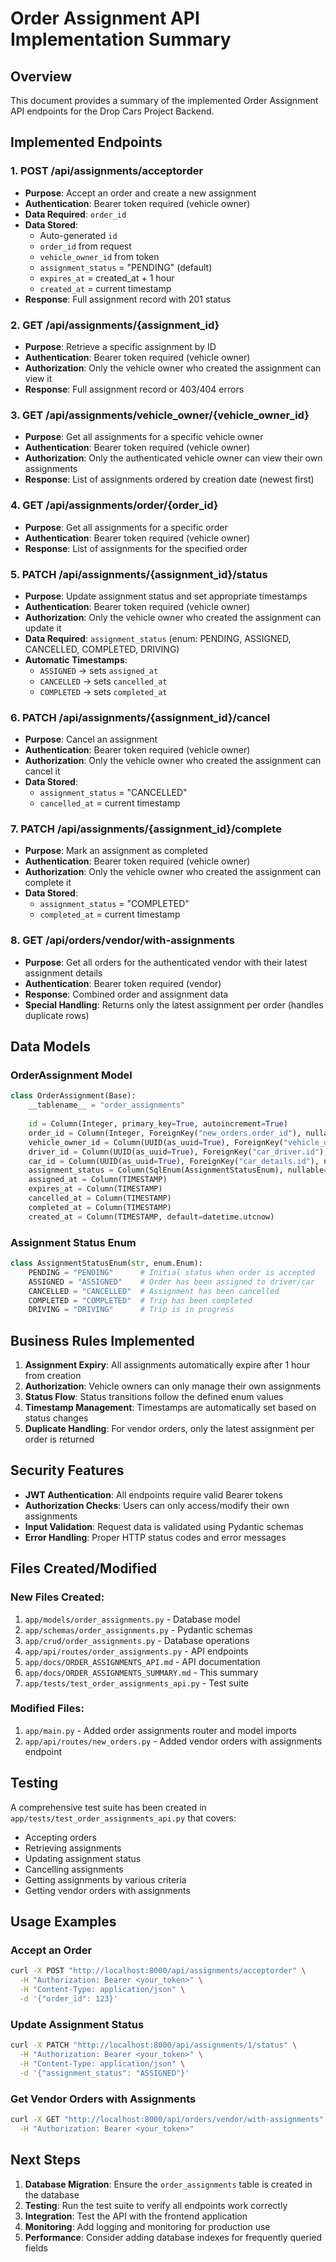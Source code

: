 # Order Assignment API Implementation Summary

## Overview
This document provides a summary of the implemented Order Assignment API endpoints for the Drop Cars Project Backend.

## Implemented Endpoints

### 1. POST /api/assignments/acceptorder
- **Purpose**: Accept an order and create a new assignment
- **Authentication**: Bearer token required (vehicle owner)
- **Data Required**: `order_id`
- **Data Stored**: 
  - Auto-generated `id`
  - `order_id` from request
  - `vehicle_owner_id` from token
  - `assignment_status` = "PENDING" (default)
  - `expires_at` = created_at + 1 hour
  - `created_at` = current timestamp
- **Response**: Full assignment record with 201 status

### 2. GET /api/assignments/{assignment_id}
- **Purpose**: Retrieve a specific assignment by ID
- **Authentication**: Bearer token required (vehicle owner)
- **Authorization**: Only the vehicle owner who created the assignment can view it
- **Response**: Full assignment record or 403/404 errors

### 3. GET /api/assignments/vehicle_owner/{vehicle_owner_id}
- **Purpose**: Get all assignments for a specific vehicle owner
- **Authentication**: Bearer token required (vehicle owner)
- **Authorization**: Only the authenticated vehicle owner can view their own assignments
- **Response**: List of assignments ordered by creation date (newest first)

### 4. GET /api/assignments/order/{order_id}
- **Purpose**: Get all assignments for a specific order
- **Authentication**: Bearer token required (vehicle owner)
- **Response**: List of assignments for the specified order

### 5. PATCH /api/assignments/{assignment_id}/status
- **Purpose**: Update assignment status and set appropriate timestamps
- **Authentication**: Bearer token required (vehicle owner)
- **Authorization**: Only the vehicle owner who created the assignment can update it
- **Data Required**: `assignment_status` (enum: PENDING, ASSIGNED, CANCELLED, COMPLETED, DRIVING)
- **Automatic Timestamps**:
  - `ASSIGNED` → sets `assigned_at`
  - `CANCELLED` → sets `cancelled_at`
  - `COMPLETED` → sets `completed_at`

### 6. PATCH /api/assignments/{assignment_id}/cancel
- **Purpose**: Cancel an assignment
- **Authentication**: Bearer token required (vehicle owner)
- **Authorization**: Only the vehicle owner who created the assignment can cancel it
- **Data Stored**: 
  - `assignment_status` = "CANCELLED"
  - `cancelled_at` = current timestamp

### 7. PATCH /api/assignments/{assignment_id}/complete
- **Purpose**: Mark an assignment as completed
- **Authentication**: Bearer token required (vehicle owner)
- **Authorization**: Only the vehicle owner who created the assignment can complete it
- **Data Stored**: 
  - `assignment_status` = "COMPLETED"
  - `completed_at` = current timestamp

### 8. GET /api/orders/vendor/with-assignments
- **Purpose**: Get all orders for the authenticated vendor with their latest assignment details
- **Authentication**: Bearer token required (vendor)
- **Response**: Combined order and assignment data
- **Special Handling**: Returns only the latest assignment per order (handles duplicate rows)

## Data Models

### OrderAssignment Model
```python
class OrderAssignment(Base):
    __tablename__ = "order_assignments"
    
    id = Column(Integer, primary_key=True, autoincrement=True)
    order_id = Column(Integer, ForeignKey("new_orders.order_id"), nullable=False)
    vehicle_owner_id = Column(UUID(as_uuid=True), ForeignKey("vehicle_owner.id"), nullable=False)
    driver_id = Column(UUID(as_uuid=True), ForeignKey("car_driver.id"), nullable=False)
    car_id = Column(UUID(as_uuid=True), ForeignKey("car_details.id"), nullable=False)
    assignment_status = Column(SqlEnum(AssignmentStatusEnum), nullable=False, default=AssignmentStatusEnum.PENDING)
    assigned_at = Column(TIMESTAMP)
    expires_at = Column(TIMESTAMP)
    cancelled_at = Column(TIMESTAMP)
    completed_at = Column(TIMESTAMP)
    created_at = Column(TIMESTAMP, default=datetime.utcnow)
```

### Assignment Status Enum
```python
class AssignmentStatusEnum(str, enum.Enum):
    PENDING = "PENDING"      # Initial status when order is accepted
    ASSIGNED = "ASSIGNED"    # Order has been assigned to driver/car
    CANCELLED = "CANCELLED"  # Assignment has been cancelled
    COMPLETED = "COMPLETED"  # Trip has been completed
    DRIVING = "DRIVING"      # Trip is in progress
```

## Business Rules Implemented

1. **Assignment Expiry**: All assignments automatically expire after 1 hour from creation
2. **Authorization**: Vehicle owners can only manage their own assignments
3. **Status Flow**: Status transitions follow the defined enum values
4. **Timestamp Management**: Timestamps are automatically set based on status changes
5. **Duplicate Handling**: For vendor orders, only the latest assignment per order is returned

## Security Features

- **JWT Authentication**: All endpoints require valid Bearer tokens
- **Authorization Checks**: Users can only access/modify their own assignments
- **Input Validation**: Request data is validated using Pydantic schemas
- **Error Handling**: Proper HTTP status codes and error messages

## Files Created/Modified

### New Files Created:
1. `app/models/order_assignments.py` - Database model
2. `app/schemas/order_assignments.py` - Pydantic schemas
3. `app/crud/order_assignments.py` - Database operations
4. `app/api/routes/order_assignments.py` - API endpoints
5. `app/docs/ORDER_ASSIGNMENTS_API.md` - API documentation
6. `app/docs/ORDER_ASSIGNMENTS_SUMMARY.md` - This summary
7. `app/tests/test_order_assignments_api.py` - Test suite

### Modified Files:
1. `app/main.py` - Added order assignments router and model imports
2. `app/api/routes/new_orders.py` - Added vendor orders with assignments endpoint

## Testing

A comprehensive test suite has been created in `app/tests/test_order_assignments_api.py` that covers:
- Accepting orders
- Retrieving assignments
- Updating assignment status
- Cancelling assignments
- Getting assignments by various criteria
- Getting vendor orders with assignments

## Usage Examples

### Accept an Order
```bash
curl -X POST "http://localhost:8000/api/assignments/acceptorder" \
  -H "Authorization: Bearer <your_token>" \
  -H "Content-Type: application/json" \
  -d '{"order_id": 123}'
```

### Update Assignment Status
```bash
curl -X PATCH "http://localhost:8000/api/assignments/1/status" \
  -H "Authorization: Bearer <your_token>" \
  -H "Content-Type: application/json" \
  -d '{"assignment_status": "ASSIGNED"}'
```

### Get Vendor Orders with Assignments
```bash
curl -X GET "http://localhost:8000/api/orders/vendor/with-assignments" \
  -H "Authorization: Bearer <your_token>"
```

## Next Steps

1. **Database Migration**: Ensure the `order_assignments` table is created in the database
2. **Testing**: Run the test suite to verify all endpoints work correctly
3. **Integration**: Test the API with the frontend application
4. **Monitoring**: Add logging and monitoring for production use
5. **Performance**: Consider adding database indexes for frequently queried fields
